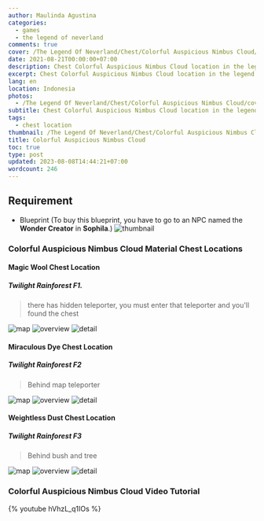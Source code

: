```yaml
---
author: Maulinda Agustina
categories:
  - games
  - the legend of neverland
comments: true
cover: /The Legend Of Neverland/Chest/Colorful Auspicious Nimbus Cloud/cover.jpg
date: 2021-08-21T00:00:00+07:00
description: Chest Colorful Auspicious Nimbus Cloud location in the legend of neverland
excerpt: Chest Colorful Auspicious Nimbus Cloud location in the legend of neverland
lang: en
location: Indonesia
photos:
  - /The Legend Of Neverland/Chest/Colorful Auspicious Nimbus Cloud/cover.jpg
subtitle: Chest Colorful Auspicious Nimbus Cloud location in the legend of neverland
tags:
  - chest location
thumbnail: /The Legend Of Neverland/Chest/Colorful Auspicious Nimbus Cloud/cover.jpg
title: Colorful Auspicious Nimbus Cloud
toc: true
type: post
updated: 2023-08-08T14:44:21+07:00
wordcount: 246
---
```


## Requirement
- Blueprint (To buy this blueprint, you have to go to an NPC named the **Wonder Creator** in **Sophila**.)
![thumbnail](Colorful%20Auspicious%20Nimbus%20Cloud/Colorful%20Auspicious%20Nimbus%20Cloud.png)

### Colorful Auspicious Nimbus Cloud Material Chest Locations
#### Magic Wool Chest Location

##### Twilight Rainforest F1.

> there has hidden teleporter, you must enter that teleporter and you'll found the chest

![map](Colorful%20Auspicious%20Nimbus%20Cloud/tr1-map.png)
![overview](Colorful%20Auspicious%20Nimbus%20Cloud/tr1-chest.png)
![detail](Colorful%20Auspicious%20Nimbus%20Cloud/tr1-teleporter.png)

#### Miraculous Dye Chest Location

##### Twilight Rainforest F2

> Behind map teleporter

![map](Colorful%20Auspicious%20Nimbus%20Cloud/tr2-map.png)
![overview](Colorful%20Auspicious%20Nimbus%20Cloud/tr2-overview.png)
![detail](Colorful%20Auspicious%20Nimbus%20Cloud/tr2-detail.png)

#### Weightless Dust Chest Location

##### Twilight Rainforest F3

> Behind bush and tree

![map](Colorful%20Auspicious%20Nimbus%20Cloud/tr3-map.png)
![overview](Colorful%20Auspicious%20Nimbus%20Cloud/tr3-overview.png)
![detail](Colorful%20Auspicious%20Nimbus%20Cloud/tr3-detail.png)


### Colorful Auspicious Nimbus Cloud Video Tutorial
{% youtube hVhzL_q1IOs %}